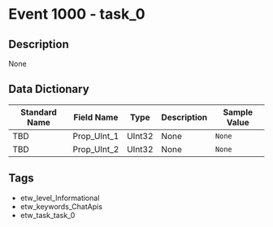 # Event 1000 - task_0

## Description
None

## Data Dictionary
|Standard Name|Field Name|Type|Description|Sample Value|
|---|---|---|---|---|
|TBD|Prop_UInt_1|UInt32|None|`None`|
|TBD|Prop_UInt_2|UInt32|None|`None`|

## Tags
* etw_level_Informational
* etw_keywords_ChatApis
* etw_task_task_0